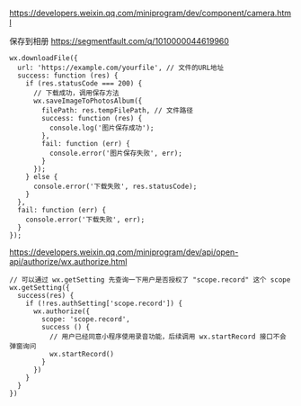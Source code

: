 https://developers.weixin.qq.com/miniprogram/dev/component/camera.html


保存到相册
https://segmentfault.com/q/1010000044619960
```
wx.downloadFile({
  url: 'https://example.com/yourfile', // 文件的URL地址
  success: function (res) {
    if (res.statusCode === 200) {
      // 下载成功，调用保存方法
      wx.saveImageToPhotosAlbum({
        filePath: res.tempFilePath, // 文件路径
        success: function (res) {
          console.log('图片保存成功');
        },
        fail: function (err) {
          console.error('图片保存失败', err);
        }
      });
    } else {
      console.error('下载失败', res.statusCode);
    }
  },
  fail: function (err) {
    console.error('下载失败', err);
  }
});
```

https://developers.weixin.qq.com/miniprogram/dev/api/open-api/authorize/wx.authorize.html
```
// 可以通过 wx.getSetting 先查询一下用户是否授权了 "scope.record" 这个 scope
wx.getSetting({
  success(res) {
    if (!res.authSetting['scope.record']) {
      wx.authorize({
        scope: 'scope.record',
        success () {
          // 用户已经同意小程序使用录音功能，后续调用 wx.startRecord 接口不会弹窗询问
          wx.startRecord()
        }
      })
    }
  }
})
```
```
